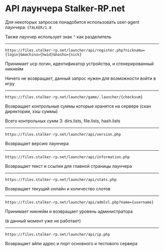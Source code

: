 # API лаунчера Stalker-RP.net
Для некоторых запросов понадобится использовать user-agent лаунчера: `STALKER/1.0`

Также лаунчер использует знак `^` как разделитель

---

`https://files.stalker-rp.net/launcher/api/register.php?nicknamu={login}&machinu={hwid}&hashu={nick}`

Принимает ucp логин, идентификатор устройства, и сгенерированный никнейм

Ничего не возвращает, данный запрос нужен для возможности войти в игру

---

`https://files.stalker-rp.net/launcher/game/.launcher/{checksum}`

Возвращает контрольные суммы которые хранятся на сервере (скан директории, хэш суммы)

Всего контрольных сумм 3: dirs.lists, file.lists, hash.lists

---

`https://files.stalker-rp.net/launcher/api/version.php`

Возвращает версию лаунчера

---

`https://files.stalker-rp.net/launcher/api/information.php`

Возвращает текст и ссылки для главной страницы лаунчера

---

`https://files.stalker-rp.net/launcher/api/stats.php`

Возвращает текущий онлайн и количество слотов

---

`https://files.stalker-rp.net/launcher/api/admlvl.php?name={username}`

Принимает никнейм и возвращает уровень администратора

(в данный момент уже не работает)

---

`https://files.stalker-rp.net/launcher/api/ip.php`

Возвращает айпи адрес и порт основного и тестового сервера

